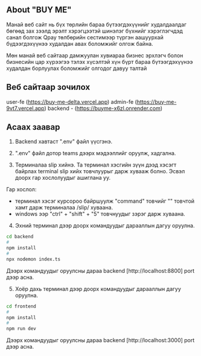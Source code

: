 ## About "BUY ME"

Манай веб сайт нь бүх төрлийн бараа бүтээгдэхүүнийг худалдаалдаг бөгөөд зах зээлд эрэлт хэрэгцээтэй шинэлэг бүхнийг хэрэглэгчдэд санал болгож Qpay төлбөрийн сестимээр түргэн aaшуурхай бүдээгдэхүүнээ худалдан авах боломжийг олгож байна.

Мөн манай веб сайтаар дамжуулан хувиараа бизнес эрхлэгч болон бизнесийн цар хүрээгээ тэлэх хүсэлтэй хүн бүрт бараа бүтээгдэхүүнээ худалдан борлуулах боломжийг олгодог давуу талтай

## Веб сайтаар зочилох

user-fe (https://buy-me-delta.vercel.app)
admin-fe (https://buy-me-9vt7.vercel.app)
backend - (https://buyme-x6zl.onrender.com)

## Асаах заавар

1. Backend хавтаст ".env" файл үүсгэнэ.

2. ".env" файл дотор teams дээрх мэдээллийг оруулж, хадгална.

3. Терминалаа slip хийнэ. Та терминал хэсгийн зүүн дээд хэсэгт байрлах terminal slip хийх товчлуурыг дарж хувааж болно. Эсвэл доорх гар хослолуудыг ашиглана уу.

Гар хослол:

- терминал хэсэг курсороо байршуулж "command" товчийг "\" товчтой хамт дарж терминалаа /slip/ хуваана.
- windows ээр "ctrl" + "shift" + "5" товчнуудыг зэрэг дарж хуваана.

4. Эхний терминал дээр доорх командуудыг дарааллын дагуу оруулна.

```zsh
cd backend
#
npm install
#
npx nodemon index.ts
```

Дээрх командуудыг оруулсны дараа backend [http://localhost:8800] port дээр асна.

5. Хоёр дахь терминал дээр доорх командуудыг дарааллын дагуу оруулна.

```zsh
cd frontend
#
npm install
#
npm run dev
```

Дээрх командуудыг оруулсны дараа backend [http://localhost:3000] port дээр асна.
